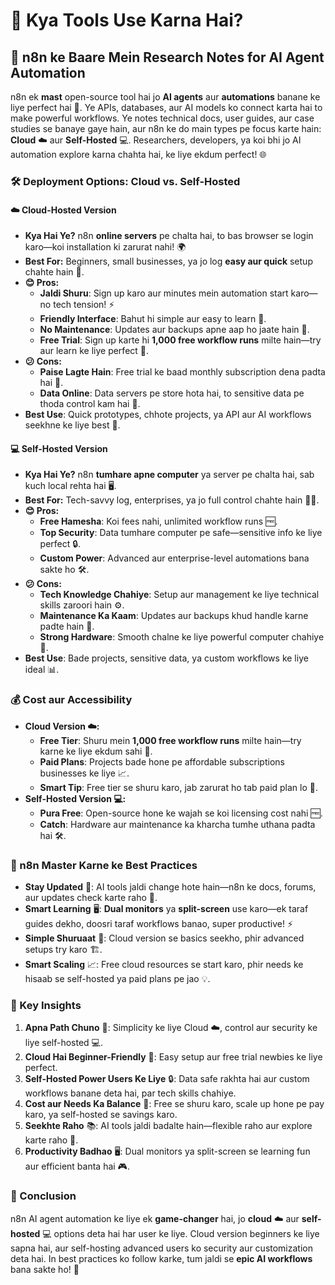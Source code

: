 # 🌟 Kya Tools Use Karna Hai? 

## 🤖 n8n ke Baare Mein Research Notes for AI Agent Automation
n8n ek **mast** open-source tool hai jo **AI agents** aur **automations** banane ke liye perfect hai 🚀. Ye APIs, databases, aur AI models ko connect karta hai to make powerful workflows. Ye notes technical docs, user guides, aur case studies se banaye gaye hain, aur n8n ke do main types pe focus karte hain: **Cloud** ☁️ aur **Self-Hosted** 💻. Researchers, developers, ya koi bhi jo AI automation explore karna chahta hai, ke liye ekdum perfect! 🌐

### 🛠️ Deployment Options: Cloud vs. Self-Hosted

#### ☁️ Cloud-Hosted Version
- **Kya Hai Ye?** n8n **online servers** pe chalta hai, to bas browser se login karo—koi installation ki zarurat nahi! 🌍
- **Best For:** Beginners, small businesses, ya jo log **easy aur quick** setup chahte hain 🎉.
- **😊 Pros:**
  - **Jaldi Shuru**: Sign up karo aur minutes mein automation start karo—no tech tension! ⚡
  - **Friendly Interface**: Bahut hi simple aur easy to learn 📱.
  - **No Maintenance**: Updates aur backups apne aap ho jaate hain 🔄.
  - **Free Trial**: Sign up karte hi **1,000 free workflow runs** milte hain—try aur learn ke liye perfect 🎁.
- **😕 Cons:**
  - **Paise Lagte Hain**: Free trial ke baad monthly subscription dena padta hai 💸.
  - **Data Online**: Data servers pe store hota hai, to sensitive data pe thoda control kam hai 🔐.
- **Best Use**: Quick prototypes, chhote projects, ya API aur AI workflows seekhne ke liye best 🚀.

#### 💻 Self-Hosted Version
- **Kya Hai Ye?** n8n **tumhare apne computer** ya server pe chalta hai, sab kuch local rehta hai 🖥️.
- **Best For:** Tech-savvy log, enterprises, ya jo full control chahte hain 🧑‍💻.
- **😊 Pros:**
  - **Free Hamesha**: Koi fees nahi, unlimited workflow runs 🆓.
  - **Top Security**: Data tumhare computer pe safe—sensitive info ke liye perfect 🔒.
  - **Custom Power**: Advanced aur enterprise-level automations bana sakte ho 🛠️.
- **😕 Cons:**
  - **Tech Knowledge Chahiye**: Setup aur management ke liye technical skills zaroori hain ⚙️.
  - **Maintenance Ka Kaam**: Updates aur backups khud handle karne padte hain 🔄.
  - **Strong Hardware**: Smooth chalne ke liye powerful computer chahiye 💪.
- **Best Use**: Bade projects, sensitive data, ya custom workflows ke liye ideal 📊.

### 💰 Cost aur Accessibility
- **Cloud Version ☁️:**
  - **Free Tier**: Shuru mein **1,000 free workflow runs** milte hain—try karne ke liye ekdum sahi 🎉.
  - **Paid Plans**: Projects bade hone pe affordable subscriptions businesses ke liye 📈.
  - **Smart Tip**: Free tier se shuru karo, jab zarurat ho tab paid plan lo 🚀.
- **Self-Hosted Version 💻:**
  - **Pura Free**: Open-source hone ke wajah se koi licensing cost nahi 🆓.
  - **Catch**: Hardware aur maintenance ka kharcha tumhe uthana padta hai 🛠️.

### 🧠 n8n Master Karne ke Best Practices
- **Stay Updated** 🔄: AI tools jaldi change hote hain—n8n ke docs, forums, aur updates check karte raho 🌟.
- **Smart Learning** 🖥️: **Dual monitors** ya **split-screen** use karo—ek taraf guides dekho, doosri taraf workflows banao, super productive! ⚡
- **Simple Shuruaat** 🍼: Cloud version se basics seekho, phir advanced setups try karo 🏗️.
- **Smart Scaling** 📈: Free cloud resources se start karo, phir needs ke hisaab se self-hosted ya paid plans pe jao 💡.

### 🔑 Key Insights
1. **Apna Path Chuno** 🤔: Simplicity ke liye Cloud ☁️, control aur security ke liye self-hosted 💻.
2. **Cloud Hai Beginner-Friendly** 🚀: Easy setup aur free trial newbies ke liye perfect.
3. **Self-Hosted Power Users Ke Liye** 🔒: Data safe rakhta hai aur custom workflows banane deta hai, par tech skills chahiye.
4. **Cost aur Needs Ka Balance** 💸: Free se shuru karo, scale up hone pe pay karo, ya self-hosted se savings karo.
5. **Seekhte Raho** 📚: AI tools jaldi badalte hain—flexible raho aur explore karte raho 🌟.
6. **Productivity Badhao** 🖥️: Dual monitors ya split-screen se learning fun aur efficient banta hai 🎮.

### 🎯 Conclusion
n8n AI agent automation ke liye ek **game-changer** hai, jo **cloud** ☁️ aur **self-hosted** 💻 options deta hai har user ke liye. Cloud version beginners ke liye sapna hai, aur self-hosting advanced users ko security aur customization deta hai. In best practices ko follow karke, tum jaldi se **epic AI workflows** bana sakte ho! 🚀
